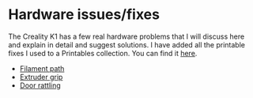 # Hardware issues/fixes

The Creality K1 has a few real hardware problems that I will discuss here and explain in detail and suggest solutions. I
have added all the printable fixes I used to a Printables collection. You can find it
[here](https://www.printables.com/@meteyou_78021/collections/751800).

- [Filament path](filament-path.md)
- [Extruder grip](extruder-grip.md)
- [Door rattling](door-rattling.md)